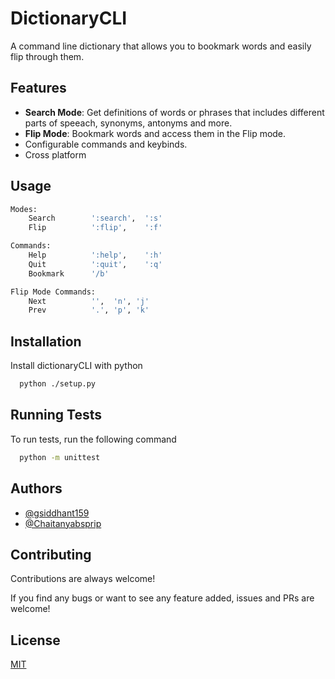 # DictionaryCLI

A command line dictionary that allows you to bookmark words and easily flip
through them.

## Features

- **Search Mode**: Get definitions of words or phrases that includes different
parts of speeach, synonyms, antonyms and more.
- **Flip Mode**: Bookmark words and access them in the Flip mode.
- Configurable commands and keybinds.
- Cross platform
## Usage

```bash
Modes:
    Search        ':search',  ':s'
    Flip          ':flip',    ':f'

Commands:
    Help          ':help',    ':h'
    Quit          ':quit',    ':q'
    Bookmark      '/b'

Flip Mode Commands:
    Next          '',  'n', 'j'
    Prev          '.', 'p', 'k'    
```

  
## Installation 

Install dictionaryCLI with python

```bash 
  python ./setup.py
```
    
## Running Tests

To run tests, run the following command

```bash
  python -m unittest
```

  
## Authors

- [@gsiddhant159](https://www.github.com/gsiddhant159)
- [@Chaitanyabsprip](https://www.github.com/Chaitanyabsprip)

  
## Contributing

Contributions are always welcome!

If you find any bugs or want to see any feature added, issues and PRs are
welcome!
  
## License

[MIT](https://choosealicense.com/licenses/mit/)

  
